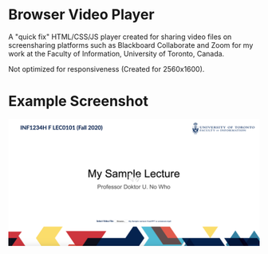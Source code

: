 # Browser Video Player
A "quick fix" HTML/CSS/JS player created for sharing video files on screensharing platforms such as Blackboard Collaborate and Zoom for my work at the Faculty of Information, University of Toronto, Canada.

Not optimized for responsiveness (Created for 2560x1600).

# Example Screenshot
![Screenshot of Browser Video Player with example text](./images/example.png)
